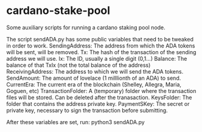# cardano-stake-pool
Some auxiliary scripts for running a cardano staking pool node.

The script sendADA.py has some public variables that need to be tweaked in order to work.
SendingAddress: The address from which the ADA tokens will be sent, will be removed.
Tx: The hash of the transaction of the sending address we will use.
Ix: The ID, usually a single digit (0,1...)
Balance: The balance of that TxIx (not the total balance of the address)
ReceivingAddress: The address to which we will send the ADA tokens.
SendAmount: The amount of lovelace (1 milllionth of an ADA) to send.
CurrentEra: The current era of the blockchain (Shelley, Allegra, Maria, Goguen, etc)
TransactionFolder: A (temporary) folder where the transaction files will be stored. Can be deleted after the tranasaction.
KeysFolder: The folder that contains the address private key.
PaymentSKey: The secret or private key, necessary to sign the transaction before submitting.

After these variables are set, run:
python3 sendADA.py
